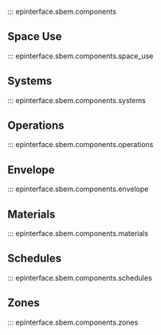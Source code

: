 ::: epinterface.sbem.components

## Space Use

::: epinterface.sbem.components.space_use

## Systems

::: epinterface.sbem.components.systems

## Operations

::: epinterface.sbem.components.operations

## Envelope

::: epinterface.sbem.components.envelope

## Materials

::: epinterface.sbem.components.materials

## Schedules

::: epinterface.sbem.components.schedules

## Zones

::: epinterface.sbem.components.zones
